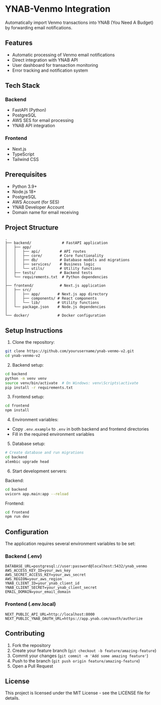 # YNAB-Venmo Integration

Automatically import Venmo transactions into YNAB (You Need A Budget) by forwarding email notifications.

## Features

- Automatic processing of Venmo email notifications
- Direct integration with YNAB API
- User dashboard for transaction monitoring
- Error tracking and notification system

## Tech Stack

### Backend
- FastAPI (Python)
- PostgreSQL
- AWS SES for email processing
- YNAB API integration

### Frontend
- Next.js
- TypeScript
- Tailwind CSS

## Prerequisites

- Python 3.9+
- Node.js 18+
- PostgreSQL
- AWS Account (for SES)
- YNAB Developer Account
- Domain name for email receiving

## Project Structure

```
.
├── backend/              # FastAPI application
│   ├── app/
│   │   ├── api/         # API routes
│   │   ├── core/        # Core functionality
│   │   ├── db/          # Database models and migrations
│   │   ├── services/    # Business logic
│   │   └── utils/       # Utility functions
│   ├── tests/           # Backend tests
│   └── requirements.txt  # Python dependencies
│
├── frontend/            # Next.js application
│   ├── src/
│   │   ├── app/        # Next.js app directory
│   │   ├── components/ # React components
│   │   └── lib/        # Utility functions
│   └── package.json    # Node.js dependencies
│
└── docker/             # Docker configuration
```

## Setup Instructions

1. Clone the repository:
```bash
git clone https://github.com/yourusername/ynab-venmo-v2.git
cd ynab-venmo-v2
```

2. Backend setup:
```bash
cd backend
python -m venv venv
source venv/bin/activate  # On Windows: venv\Scripts\activate
pip install -r requirements.txt
```

3. Frontend setup:
```bash
cd frontend
npm install
```

4. Environment variables:
- Copy `.env.example` to `.env` in both backend and frontend directories
- Fill in the required environment variables

5. Database setup:
```bash
# Create database and run migrations
cd backend
alembic upgrade head
```

6. Start development servers:

Backend:
```bash
cd backend
uvicorn app.main:app --reload
```

Frontend:
```bash
cd frontend
npm run dev
```

## Configuration

The application requires several environment variables to be set:

### Backend (.env)
```
DATABASE_URL=postgresql://user:password@localhost:5432/ynab_venmo
AWS_ACCESS_KEY_ID=your_aws_key
AWS_SECRET_ACCESS_KEY=your_aws_secret
AWS_REGION=your_aws_region
YNAB_CLIENT_ID=your_ynab_client_id
YNAB_CLIENT_SECRET=your_ynab_client_secret
EMAIL_DOMAIN=your_email_domain
```

### Frontend (.env.local)
```
NEXT_PUBLIC_API_URL=http://localhost:8000
NEXT_PUBLIC_YNAB_OAUTH_URL=https://app.ynab.com/oauth/authorize
```

## Contributing

1. Fork the repository
2. Create your feature branch (`git checkout -b feature/amazing-feature`)
3. Commit your changes (`git commit -m 'Add some amazing feature'`)
4. Push to the branch (`git push origin feature/amazing-feature`)
5. Open a Pull Request

## License

This project is licensed under the MIT License - see the LICENSE file for details. 